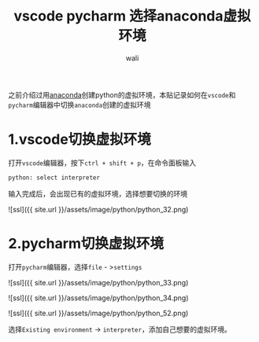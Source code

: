 ﻿---
layout: post
title: vscode pycharm 选择anaconda虚拟环境  #标题
tagline: vscode pycharm 选择anaconda虚拟环境 
category: python      #分类
author: wali    #作者
tag: python     #标签
ghurl:        #github url
ghurl_zip:   #github zip下载
comments: true

post_nav: ["1.vscode切换虚拟环境","2.pycharm切换虚拟环境"] 
group_tag: python 杂记 
---

之前介绍过用[anaconda](/python/2019/05/13/anaconda.html "/python/2019/05/13/anaconda.html")创建python的虚拟环境，本贴记录如何在`vscode`和`pycharm`编辑器中切换`anaconda`创建的虚拟环境


# 1.vscode切换虚拟环境

打开`vscode`编辑器，按下`ctrl + shift + p`，在命令面板输入

```txt
python: select interpreter
```

输入完成后，会出现已有的虚拟环境，选择想要切换的环境

![ssl]({{ site.url }}/assets/image/python/python_32.png)


# 2.pycharm切换虚拟环境

打开`pycharm`编辑器，选择`file` - >`settings`

![ssl]({{ site.url }}/assets/image/python/python_33.png)

![ssl]({{ site.url }}/assets/image/python/python_34.png)

![ssl]({{ site.url }}/assets/image/python/python_52.png)

选择`Existing environment` -> `interpreter`，添加自己想要的虚拟环境。






